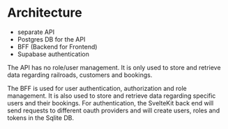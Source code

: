 # Architecture

- separate API
- Postgres DB for the API
- BFF (Backend for Frontend)
- Supabase authentication

The API has no role/user management. It is only used to store and retrieve data regarding railroads, customers and
bookings.

The BFF is used for user authentication, authorization and role management.
It is also used to store and retrieve data regarding specific users and their bookings.
For authentication, the SvelteKit back end will send requests to different oauth providers and will create users, roles
and tokens in the Sqlite DB.
